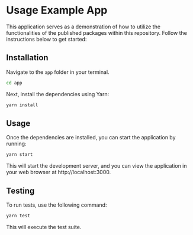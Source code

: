 # Usage Example App

This application serves as a demonstration of how to utilize the functionalities of the published packages within this repository. 
Follow the instructions below to get started:

## Installation

Navigate to the `app` folder in your terminal.

```bash
cd app
```
 Next, install the dependencies using Yarn:
```bash
yarn install
```
## Usage
Once the dependencies are installed, you can start the application by running:
```bash
yarn start
```
This will start the development server, and you can view the application in your web browser at http://localhost:3000.
## Testing
To run tests, use the following command:
```bash
yarn test
```
This will execute the test suite.
